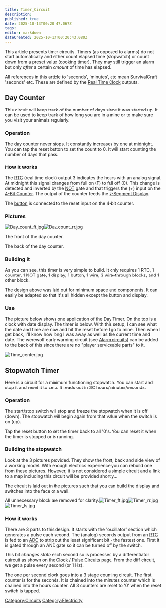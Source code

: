 ```yaml
---
title: Timer_Circuit
description: 
published: true
date: 2025-10-13T00:20:47.067Z
tags: 
editor: markdown
dateCreated: 2025-10-13T00:20:43.080Z
---
```


This article presents timer circuits. Timers (as opposed to alarms) do
not start automatically and either count elapsed time (stopwatch) or
count down from a preset value (cooking timer). They may still trigger
an alarm but only *after* a certain *amount* of time has elapsed.

All references in this article to 'seconds', 'minutes', etc mean
SurvivalCraft 'seconds' etc. These are defined by the [Real Time
Clock](Recipaedia/Electrics/Real_Time_Clock.md "wikilink") outputs.

## Day Counter

This circuit will keep track of the number of days since it was started
up. It can be used to keep track of how long you are in a mine or to
make sure you visit your animals regularly.

### Operation

The day counter never stops. It constantly increases by one at midnight.
You can tap the reset button to set the count to 0. It will start
counting the number of days that pass.

### How it works

The [RTC](Recipaedia/Electrics/Real_Time_Clock.md "wikilink") (real time clock) output 3
indicates the hours with an analog signal. At midnight this signal
changes from full on (F) to full off (0). This change is detected and
inverted by the [NOT](Recipaedia/Electrics/Logic_NOT_Gate.md "wikilink") gate and that triggers
the (+) input on the [4-Bit Counter](4-Bit_Counter "wikilink"). The
output of the counter feeds the [7-Segment
Display](Recipaedia/Electrics/7-Segment_Display.md "wikilink").

The [button](button "wikilink") is connected to the reset input on the
4-bit counter.

### Pictures

![Day_count_ft.jpg](Day_count_ft.jpg
"Day_count_ft.jpg")![Day_count_rr.jpg](Day_count_rr.jpg
"Day_count_rr.jpg")

The front of the day counter.

The back of the day counter.

### Building it

As you can see, this timer is very simple to build. It only requires 1
RTC, 1 counter, 1 NOT gate, 1 display, 1 button, 1 wire, 3 [wire-through
blocks](Recipaedia/Electrics/Wire_Through_Planks.md "wikilink"), and 1 other block.

The design above was laid out for minimum space and components. It can
easily be adapted so that it's all hidden except the button and display.

### Use

The picture below shows one application of the Day Timer. On the top is
a clock with date display. The timer is below. With this setup, I can
see what the date and time are now and hit the reset before I go to
mine. Then when I get back, I'll know how long I was away as well as the
current time and date. The werewolf early warning circuit (see [Alarm
circuits](Alarm_circuit "wikilink")) can be added to the back of this
since there are no "player serviceable parts" to it.

![Time_center.jpg](Time_center.jpg "Time_center.jpg")

## Stopwatch Timer

Here is a circuit for a minimum functioning stopwatch. You can start and
stop it and reset it to zero. It reads out in SC hours/minutes/seconds.

### Operation

The start/stop switch will stop and freeze the stopwatch when it is off
(down). The stopwatch will begin again from that value when the switch
is on (up).

Tap the reset button to set the timer back to all '0's. You can reset it
when the timer is stopped or is running.

### Building the stopwatch

Look at the 3 pictures provided. They show the front, back and side view
of a working model. With enough electrics experience you can rebuild one
from these pictures. However, it is not considered a simple circuit and
a link to a map including this circuit will be provided shortly...

The circuit is laid out in the pictures such that you can build the
display and switches into the face of a wall.

All unnecessary block are removed for
clarity.![Timer_ft.jpg](Timer_ft.jpg
"Timer_ft.jpg")![Timer_rr.jpg](Timer_rr.jpg
"Timer_rr.jpg")![Timer_ls.jpg](Timer_ls.jpg "Timer_ls.jpg")

### How it works

There are 3 parts to this design. It starts with the 'oscillator'
section which generates a pulse each second. The (analog) seconds output
from an [RTC](Recipaedia/Electrics/Real_Time_Clock.md "wikilink") is fed to an
[ADC](Analog_to_Digital_Converter "wikilink") to strip out the least
significant bit - the fastest one. First it is gated through an AND gate
so it can be turned off by the switch.

This bit *changes state* each second so is processed by a differentiator
cuircuit as shown on the [Clock / Pulse
Circuits](Clock_/_Pulse_circuits "wikilink") page. From the diff
circuit,  we get a pulse every second (or 1 Hz).

The one per second clock goes into a 3 stage counting circuit. The first
counter is for the seconds. It is chained into the minutes counter which
is chained into the hours counter. All 3 counters are reset to '0' when
the reset switch is tapped.

[Category:Circuits](Category:Circuits "wikilink")
[Category:Electricity](Category:Electricity "wikilink")